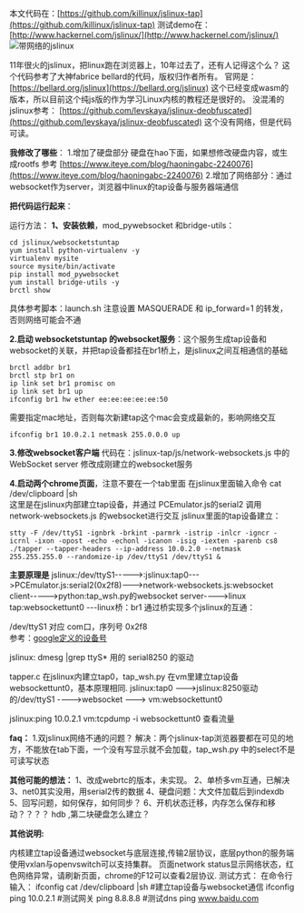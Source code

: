 本文代码在：[https://github.com/killinux/jslinux-tap](https://github.com/killinux/jslinux-tap)
测试demo在：[http://www.hackernel.com/jslinux/](http://www.hackernel.com/jslinux/)
![带网络的jslinux](https://img-blog.csdnimg.cn/20200624031118211.png?x-oss-process=image/watermark,type_ZmFuZ3poZW5naGVpdGk,shadow_10,text_aHR0cHM6Ly9ibG9nLmNzZG4ubmV0L2xlYWZyZW5jaGxlYWY=,size_16,color_FFFFFF,t_70#pic_center)

11年很火的jslinux，把linux跑在浏览器上，10年过去了，还有人记得这个么？
这个代码参考了大神fabrice bellard的代码，版权归作者所有。
官网是： [https://bellard.org/jslinux](https://bellard.org/jslinux) 这个已经变成wasm的版本，所以目前这个纯js版的作为学习Linux内核的教程还是很好的。
没混淆的jslinux参考： [https://github.com/levskaya/jslinux-deobfuscated](https://github.com/levskaya/jslinux-deobfuscated)
 这个没有网络，但是代码可读。


**我修改了哪些**：
1.增加了硬盘部分
硬盘在hao下面，如果想修改硬盘内容，或生成rootfs 参考 [https://www.iteye.com/blog/haoningabc-2240076](https://www.iteye.com/blog/haoningabc-2240076)
2.增加了网络部分：通过websocket作为server，浏览器中linux的tap设备与服务器端通信


**把代码运行起来**：

运行方法：
**1、安装依赖**，mod_pywebsocket 和bridge-utils：
```shell
cd jslinux/websocketstuntap
yum install python-virtualenv -y
virtualenv mysite
source mysite/bin/activate
pip install mod_pywebsocket
yum install bridge-utils -y
brctl show
```
具体参考脚本：launch.sh
注意设置 MASQUERADE 和 ip_forward=1 的转发，否则网络可能会不通

**2.启动 websocketstuntap 的websocket服务**：这个服务生成tap设备和websocket的关联，并把tap设备都挂在br1桥上，是jslinux之间互相通信的基础
```shell
brctl addbr br1
brctl stp br1 on
ip link set br1 promisc on
ip link set br1 up
ifconfig br1 hw ether ee:ee:ee:ee:ee:50
```
需要指定mac地址，否则每次新建tap这个mac会变成最新的，影响网络交互
```shell
ifconfig br1 10.0.2.1 netmask 255.0.0.0 up
```
**3.修改websocket客户端**
代码在：jslinux-tap/js/network-websockets.js
中的WebSocket server 修改成刚建立的websocket服务

**4.启动两个chrome页面**，注意不要在一个tab里面
在jslinux里面输入命令 cat /dev/clipboard |sh  
这里是在jslinux内部建立tap设备，并通过 PCEmulator.js的serial2  调用network-websockets.js 的websocket进行交互
jslinux里面的tap设备建立：
```shell
stty -F /dev/ttyS1 -ignbrk -brkint -parmrk -istrip -inlcr -igncr -icrnl -ixon -opost -echo -echonl -icanon -isig -iexten -parenb cs8
./tapper --tapper-headers --ip-address 10.0.2.0 --netmask 255.255.255.0 --randomize-ip /dev/ttyS1 /dev/ttyS1 &
```


**主要原理是**
jslinux:/dev/ttyS1----->:jslinux:tap0--->PCEmulator.js:serial2(0x2f8)--->network-websockets.js:websocket client----->python:tap_wsh.py的websocket server---->linux tap:websockettunt0 ---linux桥：br1
通过桥实现多个jslinux的互通：


/dev/ttyS1 对应 com口，序列号 0x2f8  
参考：[google定义的设备号](https://books.google.com.hk/books?id=u7ZVYFu50hkC&pg=PA719&lpg=PA719&dq=0x2f8%20/dev/ttyS1&source=bl&ots=IZRjCKGEGa&sig=ACfU3U0DNRadlUsVJejKNXo1m_5pYm8E3Q&hl=zh-CN&sa=X&redir_esc=y&sourceid=cndr#v=onepage&q=0x2f8&f=false)

jslinux:
dmesg |grep ttyS* 
用的 serial8250 的驱动

tapper.c 在jslinux内建立tap0，tap_wsh.py 在vm里建立tap设备websockettunt0，基本原理相同.
jslinux:tap0 --->jslinux:8250驱动的/dev/ttyS1 ---->websocket ---> vm:websockettunt0

jslinux:ping 10.0.2.1
vm:tcpdump -i websockettunt0 
查看流量


**faq：**
1.双jslinux网络不通的问题？
解决：两个jslinux-tap浏览器要都在可见的地方，不能放在tab下面，一个没有写显示就不会加载，tap_wsh.py 中的select不是可读写状态



**其他可能的想法：**
1、改成webrtc的版本，未实现。
2、单桥多vm互通，已解决
3、net0其实没用，用serial2传的数据
4、硬盘问题：大文件加载后到indexdb
5、回写问题，如何保存，如何同步？
6、开机状态迁移，内存怎么保存和移动？？？？
hdb ,第二块硬盘怎么建立？


**其他说明:**

内核建立tap设备通过websocket与底层连接,传输2层协议，底层python的服务端使用vxlan与openvswitch可以支持集群。
页面network status显示网络状态，红色网络异常，请刷新页面，chrome的F12可以查看2层协议.
测试方式：
在命令行输入：
ifconfig
cat /dev/clipboard |sh
#建立tap设备与websocket通信
ifconfig
ping 10.0.2.1
#测试网关
ping 8.8.8.8
#测试dns
ping www.baidu.com